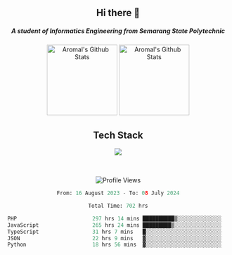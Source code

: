 <div align="center">
  <h2>Hi there 👋</h2>

  <h5>A student of Informatics Engineering from Semarang State Polytechnic</h5>

  <img
    height="160"
    alt="Aromal's Github Stats"
    src="https://github-readme-stats.vercel.app/api?username=dafariski77&show_icons=true&theme=tokyonight&count_private=true"
  />
  <img
    alt="Aromal's Github Stats"
    height="160"
    src="https://github-readme-stats.vercel.app/api/top-langs/?username=dafariski77&layout=compact&theme=tokyonight"
  />

  <h2>Tech Stack</h2>
  <a href="https://skillicons.dev">
    <img src="https://skillicons.dev/icons?i=ts,express,nextjs,laravel,fastapi,postgres,mysql,mongodb,redis,planetscale,prisma,docker,git,jest,kafka,gcp,tailwind,mui&perline=14" />
  </a>

  <br /><br />
  <img src="https://komarev.com/ghpvc/?username=dafariski77&abbreviated=true" alt="Profile Views">
    
  <!--START_SECTION:waka-->

```python
From: 16 August 2023 - To: 08 July 2024

Total Time: 702 hrs

PHP                        297 hrs 14 mins ██████████▒░░░░░░░░░░░░░░   41.59 %
JavaScript                 265 hrs 24 mins █████████▒░░░░░░░░░░░░░░░   37.14 %
TypeScript                 31 hrs 7 mins   █░░░░░░░░░░░░░░░░░░░░░░░░   04.35 %
JSON                       22 hrs 9 mins   ▓░░░░░░░░░░░░░░░░░░░░░░░░   03.10 %
Python                     18 hrs 56 mins  ▓░░░░░░░░░░░░░░░░░░░░░░░░   02.65 %
```

<!--END_SECTION:waka-->
</div>
